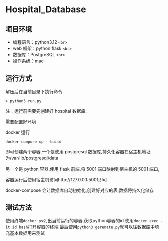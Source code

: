 # Hospital_Database

## 项目环境

- 编程语言：python3.12 `<br>`
- web 框架：python flask `<br>`
- 数据库：PostgreSQL `<br>`
- 操作系统：mac

## 运行方式

解压后在当前目录下执行命令

```
> python3 run.py
```

注：运行前需要先创建好 hospital 数据库.

需要配置好环境

docker 运行

`docker-compose up --build`

即可创建两个容器,一个是使用 postgresql 数据库,持久化容器在宿主机地址为/var/lib/postgresql/data

另一个是 python 容器,使用 flask 前端,将 5001 端口映射到宿主机的 5001 端口,

容器运行后使用宿主机访问http://127.0.0.1:5001即可

docker-compose 会让数据库自动初始化,创建好对应的表,数据将持久化储存

## 测试方法
使用终端`docker ps`列出当前运行的容器,获取python容器的id
使用`docker exec -it id bash`打开容器的终端
最后使用`python3 gerenate.py`就可以往数据库中填充基本数据用来测试
